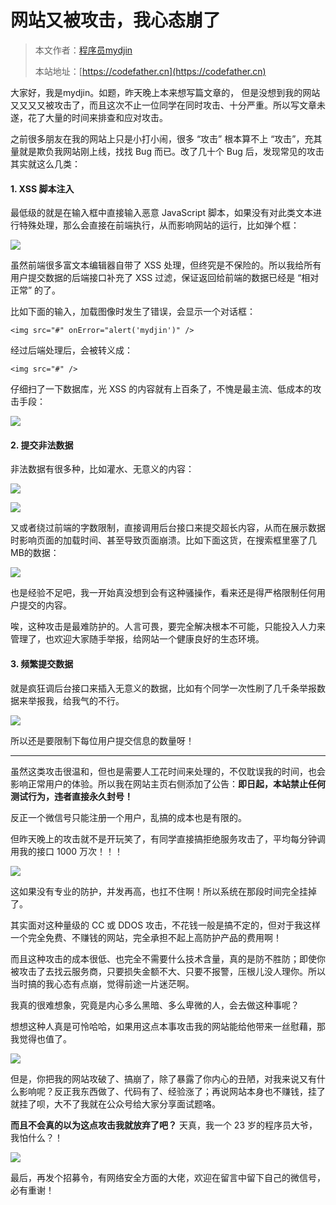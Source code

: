 # 网站又被攻击，我心态崩了

> 本文作者：[程序员mydjin](https://yuyuanweb.feishu.cn/wiki/Abldw5WkjidySxkKxU2cQdAtnah)
>
> 本站地址：[https://codefather.cn](https://codefather.cn)

大家好，我是mydjin。如题，昨天晚上本来想写篇文章的， 但是没想到我的网站又又又又被攻击了，而且这次不止一位同学在同时攻击、十分严重。所以写文章未遂，花了大量的时间来排查和应对攻击。

之前很多朋友在我的网站上只是小打小闹，很多 “攻击” 根本算不上 “攻击”，充其量就是欺负我网站刚上线，找找 Bug 而已。改了几十个 Bug 后，发现常见的攻击其实就这么几类：

#### 1. XSS 脚本注入

最低级的就是在输入框中直接输入恶意 JavaScript 脚本，如果没有对此类文本进行特殊处理，那么会直接在前端执行，从而影响网站的运行，比如弹个框：

![](https://pic.yupi.icu/5563/202311031451326.png)

虽然前端很多富文本编辑器自带了 XSS 处理，但终究是不保险的。所以我给所有用户提交数据的后端接口补充了 XSS 过滤，保证返回给前端的数据已经是 “相对正常” 的了。

比如下面的输入，加载图像时发生了错误，会显示一个对话框：

```
<img src="#" onError="alert('mydjin')" />
```

经过后端处理后，会被转义成：

```
<img src="#" />
```

仔细扫了一下数据库，光 XSS 的内容就有上百条了，不愧是最主流、低成本的攻击手段：

![](https://pic.yupi.icu/5563/202311031451593.png)

#### 2. 提交非法数据

非法数据有很多种，比如灌水、无意义的内容：

![](https://pic.yupi.icu/5563/202311031451406.png)

![](https://pic.yupi.icu/5563/202311031451763.png)

又或者绕过前端的字数限制，直接调用后台接口来提交超长内容，从而在展示数据时影响页面的加载时间、甚至导致页面崩溃。比如下面这货，在搜索框里塞了几 MB的数据：

![](https://pic.yupi.icu/5563/202311031451608.png)

也是经验不足吧，我一开始真没想到会有这种骚操作，看来还是得严格限制任何用户提交的内容。

唉，这种攻击是最难防护的。人言可畏，要完全解决根本不可能，只能投入人力来管理了，也欢迎大家随手举报，给网站一个健康良好的生态环境。

#### 3. 频繁提交数据

就是疯狂调后台接口来插入无意义的数据，比如有个同学一次性刷了几千条举报数据来举报我，给我气的不行。

![](https://pic.yupi.icu/5563/202311031451427.png)

所以还是要限制下每位用户提交信息的数量呀！

------

虽然这类攻击很温和，但也是需要人工花时间来处理的，不仅耽误我的时间，也会影响正常用户的体验。所以我在网站主页右侧添加了公告：**即日起，本站禁止任何测试行为，违者直接永久封号！**

反正一个微信号只能注册一个用户，乱搞的成本也是有限的。

但昨天晚上的攻击就不是开玩笑了，有同学直接搞拒绝服务攻击了，平均每分钟调用我的接口 1000 万次！！！

![](https://pic.yupi.icu/5563/202311031451301.png)

这如果没有专业的防护，并发再高，也扛不住啊！所以系统在那段时间完全挂掉了。

其实面对这种量级的 CC 或 DDOS 攻击，不花钱一般是搞不定的，但对于我这样一个完全免费、不赚钱的网站，完全承担不起上高防护产品的费用啊！

而且这种攻击的成本很低、也完全不需要什么技术含量，真的是防不胜防；即使你被攻击了去找云服务商，只要损失金额不大、只要不报警，压根儿没人理你。所以当时搞的我心态有点崩，觉得前途一片迷茫啊。

我真的很难想象，究竟是内心多么黑暗、多么卑微的人，会去做这种事呢？

想想这种人真是可怜哈哈，如果用这点本事攻击我的网站能给他带来一丝慰藉，那我觉得也值了。

![](https://pic.yupi.icu/5563/202311031451558.png)

但是，你把我的网站攻破了、搞崩了，除了暴露了你内心的丑陋，对我来说又有什么影响呢？反正我东西做了、代码有了、经验涨了；再说网站本身也不赚钱，挂了就挂了呗，大不了我就在公众号给大家分享面试题咯。

**而且不会真的以为这点攻击我就放弃了吧？** 天真，我一个 23 岁的程序员大爷，我怕什么？！

![](https://pic.yupi.icu/5563/202311031451792.jpeg)

最后，再发个招募令，有网络安全方面的大佬，欢迎在留言中留下自己的微信号，必有重谢！